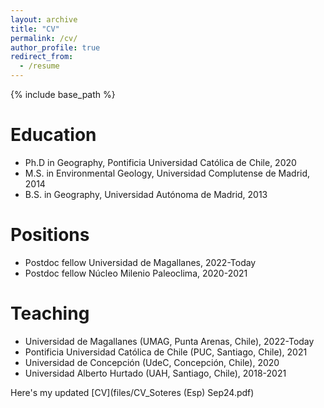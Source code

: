 ```yaml
---
layout: archive
title: "CV"
permalink: /cv/
author_profile: true
redirect_from:
  - /resume
---
```


{% include base_path %}

Education
======
* Ph.D in Geography, Pontificia Universidad Católica de Chile, 2020
* M.S. in Environmental Geology, Universidad Complutense de Madrid, 2014
* B.S. in Geography, Universidad Autónoma de Madrid, 2013

Positions
======
* Postdoc fellow Universidad de Magallanes, 2022-Today
* Postdoc fellow Núcleo Milenio Paleoclima, 2020-2021

Teaching
======
* Universidad de Magallanes (UMAG, Punta Arenas, Chile), 2022-Today
* Pontificia Universidad Católica de Chile (PUC, Santiago, Chile), 2021
* Universidad de Concepción (UdeC, Concepción, Chile), 2020
* Universidad Alberto Hurtado (UAH, Santiago, Chile), 2018-2021

Here's my updated [CV](files/CV_Soteres (Esp) Sep24.pdf)
